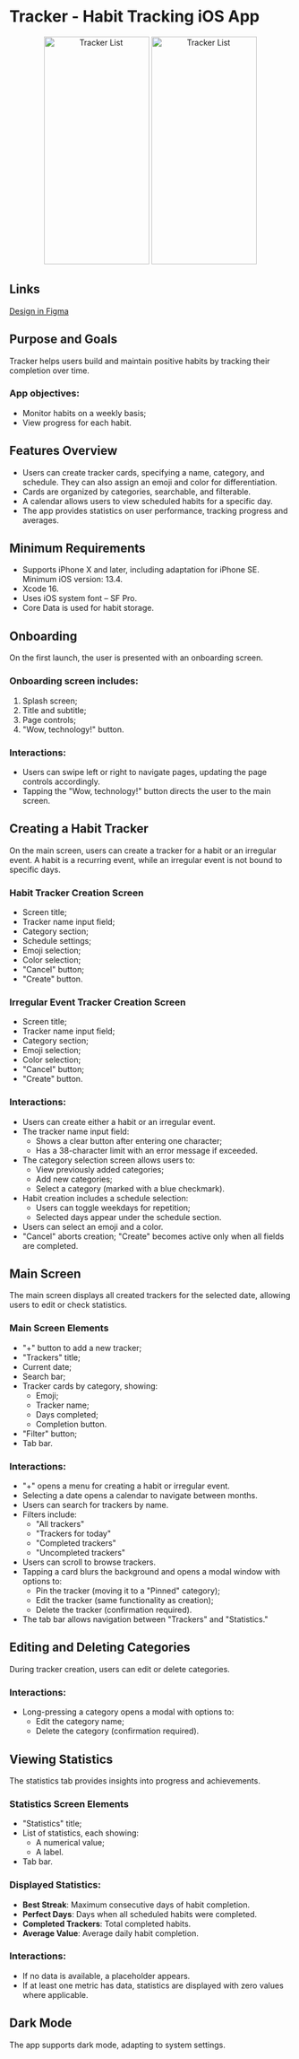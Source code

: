 # Tracker - Habit Tracking iOS App

<p align="center">
<img src="https://github.com/user-attachments/assets/6f2f13fd-d595-4a52-9f53-fc42e5a1b200" alt="Tracker List" width="188" height="406 style="margin-right: 10px;">
<img src="https://github.com/user-attachments/assets/322935b2-c6ea-4d47-b0c3-e66b0864b88b" alt="Tracker List" width="188" height="406">
</p>

## Links

[Design in Figma](https://www.figma.com/file/gONgrq8Q5PfEs1LUo7KX4h/Tracker?type=design&node-id=0-1&mode=design)

## Purpose and Goals

Tracker helps users build and maintain positive habits by tracking their completion over time.

### App objectives:

- Monitor habits on a weekly basis;
- View progress for each habit.

## Features Overview

- Users can create tracker cards, specifying a name, category, and schedule. They can also assign an emoji and color for differentiation.
- Cards are organized by categories, searchable, and filterable.
- A calendar allows users to view scheduled habits for a specific day.
- The app provides statistics on user performance, tracking progress and averages.

## Minimum Requirements

- Supports iPhone X and later, including adaptation for iPhone SE. Minimum iOS version: 13.4.
- Xcode 16.
- Uses iOS system font – SF Pro.
- Core Data is used for habit storage.

## Onboarding

On the first launch, the user is presented with an onboarding screen.

### Onboarding screen includes:

1. Splash screen;
2. Title and subtitle;
3. Page controls;
4. "Wow, technology!" button.

### Interactions:

- Users can swipe left or right to navigate pages, updating the page controls accordingly.
- Tapping the "Wow, technology!" button directs the user to the main screen.

## Creating a Habit Tracker

On the main screen, users can create a tracker for a habit or an irregular event. A habit is a recurring event, while an irregular event is not bound to specific days.

### Habit Tracker Creation Screen

- Screen title;
- Tracker name input field;
- Category section;
- Schedule settings;
- Emoji selection;
- Color selection;
- "Cancel" button;
- "Create" button.

### Irregular Event Tracker Creation Screen

- Screen title;
- Tracker name input field;
- Category section;
- Emoji selection;
- Color selection;
- "Cancel" button;
- "Create" button.

### Interactions:

- Users can create either a habit or an irregular event.
- The tracker name input field:
  - Shows a clear button after entering one character;
  - Has a 38-character limit with an error message if exceeded.
- The category selection screen allows users to:
  - View previously added categories;
  - Add new categories;
  - Select a category (marked with a blue checkmark).
- Habit creation includes a schedule selection:
  - Users can toggle weekdays for repetition;
  - Selected days appear under the schedule section.
- Users can select an emoji and a color.
- "Cancel" aborts creation; "Create" becomes active only when all fields are completed.

## Main Screen

The main screen displays all created trackers for the selected date, allowing users to edit or check statistics.

### Main Screen Elements

- "+" button to add a new tracker;
- "Trackers" title;
- Current date;
- Search bar;
- Tracker cards by category, showing:
  - Emoji;
  - Tracker name;
  - Days completed;
  - Completion button.
- "Filter" button;
- Tab bar.

### Interactions:

- "+" opens a menu for creating a habit or irregular event.
- Selecting a date opens a calendar to navigate between months.
- Users can search for trackers by name.
- Filters include:
  - "All trackers"
  - "Trackers for today"
  - "Completed trackers"
  - "Uncompleted trackers"
- Users can scroll to browse trackers.
- Tapping a card blurs the background and opens a modal window with options to:
  - Pin the tracker (moving it to a "Pinned" category);
  - Edit the tracker (same functionality as creation);
  - Delete the tracker (confirmation required).
- The tab bar allows navigation between "Trackers" and "Statistics."

## Editing and Deleting Categories

During tracker creation, users can edit or delete categories.

### Interactions:

- Long-pressing a category opens a modal with options to:
  - Edit the category name;
  - Delete the category (confirmation required).

## Viewing Statistics

The statistics tab provides insights into progress and achievements.

### Statistics Screen Elements

- "Statistics" title;
- List of statistics, each showing:
  - A numerical value;
  - A label.
- Tab bar.

### Displayed Statistics:

- **Best Streak**: Maximum consecutive days of habit completion.
- **Perfect Days**: Days when all scheduled habits were completed.
- **Completed Trackers**: Total completed habits.
- **Average Value**: Average daily habit completion.

### Interactions:

- If no data is available, a placeholder appears.
- If at least one metric has data, statistics are displayed with zero values where applicable.

## Dark Mode

The app supports dark mode, adapting to system settings.
